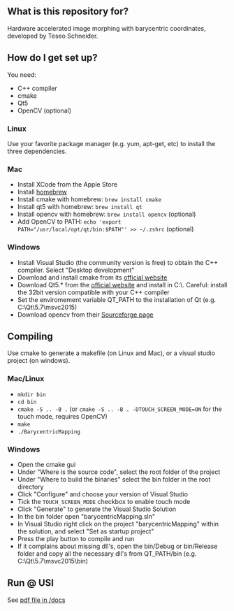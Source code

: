 ## What is this repository for?
Hardware accelerated image morphing with barycentric coordinates, developed by Teseo Schneider.


## How do I get set up?
You need:

* C++ compiler
* cmake
* Qt5
* OpenCV (optional)

### Linux
Use your favorite package manager (e.g. yum, apt-get, etc) to install the three dependencies. 

### Mac
* Install XCode from the Apple Store
* Install [homebrew](https://brew.sh/)
* Install cmake with homebrew: `brew install cmake`
* Install qt5 with homebrew: `brew install qt`
* Install opencv with homebrew: `brew install opencv` (optional)
* Add OpenCV to PATH: `echo 'export PATH="/usr/local/opt/qt/bin:$PATH"' >> ~/.zshrc` (optional)
 
### Windows
* Install Visual Studio (the community version is free) to obtain the C++ compiler. Select "Desktop development"
* Download and install cmake from its [official website](https://cmake.org/download/)
* Download Qt5.* from the [official website](https://www.qt.io/download/) and install in C:\\. Careful: install the 32bit version compatible with your C++ compiler
* Set the enviromement variable QT_PATH to the installation of Qt (e.g. C:\\Qt\\5.7\\msvc2015)
* Download opencv from their [Sourceforge page](https://sourceforge.net/projects/opencvlibrary/)


## Compiling
Use cmake to generate a makefile (on Linux and Mac), or a visual studio project (on windows).

### Mac/Linux
* `mkdir bin`
* `cd bin`
* `cmake -S .. -B .` (or `cmake -S .. -B . -DTOUCH_SCREEN_MODE=ON` for the touch mode, requires OpenCV)
* `make`
* `./BarycentricMapping`

### Windows
* Open the cmake gui
* Under "Where is the source code", select the root folder of the project
* Under "Where to build the binaries" select the bin folder in the root directory
* Click "Configure" and choose your version of Visual Studio
* Tick the `TOUCH_SCREEN_MODE` checkbox to enable touch mode
* Click "Generate" to generate the Visual Studio Solution
* In the bin folder open "barycentricMapping.sln"
* In Visual Studio right click on the project "barycentricMapping" within the solution, and select "Set as startup project"
* Press the play button to compile and run
* If it complains about missing dll's, open the bin/Debug or bin/Release folder and copy all the necessary dll's from QT_PATH/bin (e.g. C:\\Qt\\5.7\\msvc2015\\bin)


## Run @ USI
See [pdf file in /docs](https://github.com/USI-Showroom/WarpMe/blob/master/docs/WarpMe_manual_ITA.pdf)
